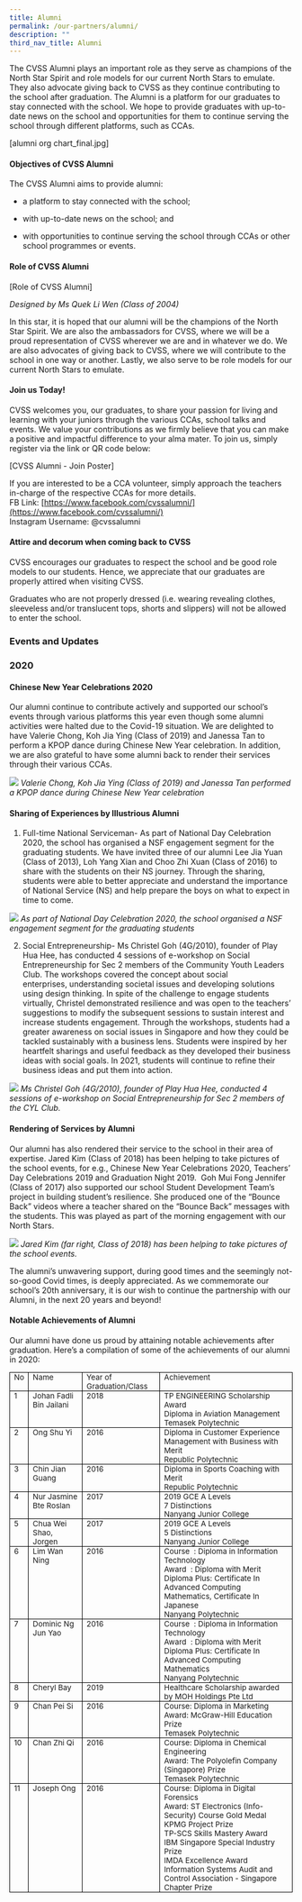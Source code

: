 ```yaml
---
title: Alumni
permalink: /our-partners/alumni/
description: ""
third_nav_title: Alumni
---
```

The CVSS Alumni plays an important role as they serve as champions of the North Star Spirit and role models for our&nbsp;current North Stars to emulate. They also advocate giving back to CVSS as they continue contributing to the school after graduation. The Alumni is a platform for our graduates to stay connected with the school. We hope to provide graduates with up-to-date news on the school and opportunities for them to continue serving the school through different platforms, such as CCAs.

  

[alumni org chart_final.jpg]

#### Objectives of CVSS Alumni 

  
The CVSS Alumni aims to provide alumni:  

*   a platform to stay connected with the school;  
    
*   with up-to-date news on the school; and  
    
*   with opportunities to continue serving the school through CCAs or other school programmes or events.  
    

  
#### Role of CVSS Alumni  
 
[Role of CVSS Alumni]

*Designed by Ms Quek Li Wen (Class of 2004)*

In this star, it is hoped that our alumni will be the champions of the North Star Spirit. We are also the ambassadors for CVSS, where we will be a proud representation of CVSS wherever we are and in whatever we do. We are also advocates of giving back to CVSS, where we will contribute to the school in one way or another. Lastly, we also serve to be role models for our current North Stars to emulate.  

  
#### Join us Today!  

CVSS welcomes you, our graduates, to share your passion for living and learning with your juniors through the various CCAs, school talks and events. We value your contributions as we firmly believe that you can make a positive and impactful difference to your alma mater. To join us, simply register via the link or QR code below:  
  
[CVSS Alumni - Join Poster]

  

If you are interested to be a CCA volunteer, simply approach the teachers in-charge of the respective CCAs for more details.  
FB Link:&nbsp;[https://www.facebook.com/cvssalumni/](https://www.facebook.com/cvssalumni/)<br>
Instagram Username: @cvssalumni


#### Attire and decorum when coming back to CVSS  
CVSS encourages our graduates to respect the school and be good role models to our students. Hence, we appreciate that our graduates are properly attired when visiting CVSS.

  
Graduates who are not properly dressed (i.e. wearing revealing clothes, sleeveless and/or translucent tops, shorts and slippers) will not be allowed to enter the school.

### Events and Updates 

### 2020  
  
#### Chinese New Year Celebrations 2020

Our alumni continue to contribute actively and supported our school’s events through various platforms this year even though some alumni activities were halted due to the Covid-19 situation. We are delighted to have Valerie Chong, Koh Jia Ying (Class of 2019) and Janessa Tan to perform a KPOP dance during Chinese New Year celebration. In addition, we are also grateful to have some alumni back to render their services through their various CCAs.

![](/images/alumni%201.jpg)
*Valerie Chong, Koh Jia Ying (Class of 2019) and Janessa Tan performed a KPOP dance during Chinese New Year celebration*

#### Sharing of Experiences by Illustrious Alumni

1.  Full-time National Serviceman\- As part of National Day Celebration 2020, the school has organised a NSF engagement segment for the graduating students. We have invited three of our alumni Lee Jia Yuan (Class of 2013), Loh Yang Xian and Choo Zhi Xuan (Class of 2016) to share with the students on their NS journey. Through the sharing, students were able to better appreciate and understand the importance of National Service (NS) and help prepare the boys on what to expect in time to come.

![](/images/alumni%202.jpg)
*As part of National Day Celebration 2020, the school organised a NSF engagement segment for the graduating students*

2.  Social Entrepreneurship\- Ms Christel Goh (4G/2010), founder of Play Hua Hee, has conducted 4 sessions of e-workshop on Social Entrepreneurship for Sec 2 members of the Community Youth Leaders Club. The workshops covered the concept about social enterprises,&nbsp;understanding societal issues and developing solutions using design thinking. In spite of the challenge to engage students virtually, Christel demonstrated resilience and was open to the teachers’ suggestions to modify the subsequent sessions to sustain interest and increase students engagement. Through the workshops, students had a greater awareness on social issues in Singapore and how they could be tackled sustainably with a business lens. Students were inspired by her heartfelt sharings and useful feedback as they developed their business ideas with social goals. In 2021, students will continue to refine their business ideas and put them into action.

![](/images/alumni%203.png)
*Ms Christel Goh (4G/2010), founder of Play Hua Hee, conducted 4 sessions of e-workshop on Social Entrepreneurship for Sec 2 members of the CYL Club.*

#### Rendering of Services by Alumni  

Our alumni has also rendered their service to the school in their area of expertise. Jared Kim (Class of 2018) has been helping to take pictures of the school events, for e.g., Chinese New Year Celebrations 2020, Teachers’ Day Celebrations 2019 and Graduation Night 2019.&nbsp; Goh Mui Fong Jennifer (Class of 2017) also supported our school Student Development Team’s project in building student’s resilience. She produced one of the “Bounce Back” videos where a teacher shared on the “Bounce Back” messages with the students. This was played as part of the morning engagement with our North Stars.

![](/images/alumni%204.jpg)
*Jared Kim (far right, Class of 2018) has been helping to take pictures of the school events.*

The alumni’s unwavering support, during good times and the seemingly not-so-good Covid times, is deeply appreciated. As we commemorate our school’s 20th anniversary, it is our wish to continue the partnership with our Alumni, in the next 20 years and beyond!

#### Notable Achievements of Alumni

Our alumni have done us proud by attaining notable achievements after graduation. Here’s a compilation of some of the achievements of our alumni in 2020:

<table style="margin: 0px; outline: 0px; padding: 0px; border: none; border-collapse: collapse;"><tbody style="margin: 0px; outline: 0px; padding: 0px;"><tr style="margin: 0px; outline: 0px; padding: 0px; height: 0pt;"><td style="margin: 0px; outline: 0px; padding: 0pt 5.4pt; border-width: 0.5pt; border-style: solid; border-color: rgb(0, 0, 0); vertical-align: top; overflow: hidden; overflow-wrap: break-word;"><p dir="ltr" style="margin: 0pt 0px; outline: 0px; padding: 0px; line-height: 1.2;"><span style="margin: 0px; outline: 0px; padding: 0px; font-size: 10pt; background-color: transparent; font-variant-numeric: normal; font-variant-east-asian: normal; vertical-align: baseline;">No</span></p></td><td style="margin: 0px; outline: 0px; padding: 0pt 5.4pt; border-width: 0.5pt; border-style: solid; border-color: rgb(0, 0, 0); vertical-align: top; overflow: hidden; overflow-wrap: break-word;"><p dir="ltr" style="margin: 0pt 0px; outline: 0px; padding: 0px; line-height: 1.2;"><span style="margin: 0px; outline: 0px; padding: 0px; font-size: 10pt; background-color: transparent; font-variant-numeric: normal; font-variant-east-asian: normal; vertical-align: baseline;">Name</span></p></td><td style="margin: 0px; outline: 0px; padding: 0pt 5.4pt; border-width: 0.5pt; border-style: solid; border-color: rgb(0, 0, 0); vertical-align: top; overflow: hidden; overflow-wrap: break-word;"><p dir="ltr" style="margin: 0pt 0px; outline: 0px; padding: 0px; line-height: 1.2;"><span style="margin: 0px; outline: 0px; padding: 0px; font-size: 10pt; background-color: transparent; font-variant-numeric: normal; font-variant-east-asian: normal; vertical-align: baseline;">Year of Graduation/Class</span></p></td><td style="margin: 0px; outline: 0px; padding: 0pt 5.4pt; border-width: 0.5pt; border-style: solid; border-color: rgb(0, 0, 0); vertical-align: top; overflow: hidden; overflow-wrap: break-word;"><p dir="ltr" style="margin: 0pt 0px; outline: 0px; padding: 0px; line-height: 1.2;"><span style="margin: 0px; outline: 0px; padding: 0px; font-size: 10pt; background-color: transparent; font-variant-numeric: normal; font-variant-east-asian: normal; vertical-align: baseline;">Achievement</span></p></td></tr><tr style="margin: 0px; outline: 0px; padding: 0px; height: 0pt;"><td style="margin: 0px; outline: 0px; padding: 0pt 5.4pt; border-width: 0.5pt; border-style: solid; border-color: rgb(0, 0, 0); vertical-align: top; overflow: hidden; overflow-wrap: break-word;"><p dir="ltr" style="margin: 0pt 0px; outline: 0px; padding: 0px; line-height: 1.2;"><span style="margin: 0px; outline: 0px; padding: 0px; font-size: 10pt; background-color: transparent; font-variant-numeric: normal; font-variant-east-asian: normal; vertical-align: baseline;">1</span></p></td><td style="margin: 0px; outline: 0px; padding: 0pt 5.4pt; border-width: 0.5pt; border-style: solid; border-color: rgb(0, 0, 0); vertical-align: top; overflow: hidden; overflow-wrap: break-word;"><p dir="ltr" style="margin: 0pt 0px; outline: 0px; padding: 0px; line-height: 1.2;"><span style="margin: 0px; outline: 0px; padding: 0px; font-size: 10pt; background-color: transparent; font-variant-numeric: normal; font-variant-east-asian: normal; vertical-align: baseline;">Johan Fadli Bin Jailani</span></p></td><td style="margin: 0px; outline: 0px; padding: 0pt 5.4pt; border-width: 0.5pt; border-style: solid; border-color: rgb(0, 0, 0); vertical-align: top; overflow: hidden; overflow-wrap: break-word;"><p dir="ltr" style="margin: 0pt 0px; outline: 0px; padding: 0px; line-height: 1.2;"><span style="margin: 0px; outline: 0px; padding: 0px; font-size: 10pt; background-color: transparent; font-variant-numeric: normal; font-variant-east-asian: normal; vertical-align: baseline;">2018</span></p></td><td style="margin: 0px; outline: 0px; padding: 0pt 5.4pt; border-width: 0.5pt; border-style: solid; border-color: rgb(0, 0, 0); vertical-align: top; overflow: hidden; overflow-wrap: break-word;"><p dir="ltr" style="margin: 0pt 0px; outline: 0px; padding: 0px; line-height: 1.2;"><span style="margin: 0px; outline: 0px; padding: 0px; font-size: 10pt; background-color: transparent; font-variant-numeric: normal; font-variant-east-asian: normal; vertical-align: baseline;">TP ENGINEERING Scholarship Award</span></p><p dir="ltr" style="margin: 0pt 0px; outline: 0px; padding: 0px; line-height: 1.2;"><span style="margin: 0px; outline: 0px; padding: 0px; font-size: 10pt; background-color: transparent; font-variant-numeric: normal; font-variant-east-asian: normal; vertical-align: baseline;">Diploma in Aviation Management</span></p><p dir="ltr" style="margin: 0pt 0px; outline: 0px; padding: 0px; line-height: 1.2;"><span style="margin: 0px; outline: 0px; padding: 0px; font-size: 10pt; background-color: transparent; font-variant-numeric: normal; font-variant-east-asian: normal; vertical-align: baseline;">Temasek Polytechnic</span></p></td></tr><tr style="margin: 0px; outline: 0px; padding: 0px; height: 0pt;"><td style="margin: 0px; outline: 0px; padding: 0pt 5.4pt; border-width: 0.5pt; border-style: solid; border-color: rgb(0, 0, 0); vertical-align: top; overflow: hidden; overflow-wrap: break-word;"><p dir="ltr" style="margin: 0pt 0px; outline: 0px; padding: 0px; line-height: 1.2;"><span style="margin: 0px; outline: 0px; padding: 0px; font-size: 10pt; background-color: transparent; font-variant-numeric: normal; font-variant-east-asian: normal; vertical-align: baseline;">2</span></p></td><td style="margin: 0px; outline: 0px; padding: 0pt 5.4pt; border-width: 0.5pt; border-style: solid; border-color: rgb(0, 0, 0); vertical-align: top; overflow: hidden; overflow-wrap: break-word;"><p dir="ltr" style="margin: 0pt 0px; outline: 0px; padding: 0px; line-height: 1.2;"><span style="margin: 0px; outline: 0px; padding: 0px; font-size: 10pt; background-color: transparent; font-variant-numeric: normal; font-variant-east-asian: normal; vertical-align: baseline;">Ong Shu Yi</span></p></td><td style="margin: 0px; outline: 0px; padding: 0pt 5.4pt; border-width: 0.5pt; border-style: solid; border-color: rgb(0, 0, 0); vertical-align: top; overflow: hidden; overflow-wrap: break-word;"><p dir="ltr" style="margin: 0pt 0px; outline: 0px; padding: 0px; line-height: 1.2;"><span style="margin: 0px; outline: 0px; padding: 0px; font-size: 10pt; background-color: transparent; font-variant-numeric: normal; font-variant-east-asian: normal; vertical-align: baseline;">2016</span></p></td><td style="margin: 0px; outline: 0px; padding: 0pt 5.4pt; border-width: 0.5pt; border-style: solid; border-color: rgb(0, 0, 0); vertical-align: top; overflow: hidden; overflow-wrap: break-word;"><p dir="ltr" style="margin: 0pt 0px; outline: 0px; padding: 0px; line-height: 1.2;"><span style="margin: 0px; outline: 0px; padding: 0px; font-size: 10pt; background-color: transparent; font-variant-numeric: normal; font-variant-east-asian: normal; vertical-align: baseline;">Diploma in Customer Experience Management with Business with Merit</span></p><p dir="ltr" style="margin: 0pt 0px; outline: 0px; padding: 0px; line-height: 1.2;"><span style="margin: 0px; outline: 0px; padding: 0px; font-size: 10pt; background-color: transparent; font-variant-numeric: normal; font-variant-east-asian: normal; vertical-align: baseline;">Republic Polytechnic</span></p></td></tr><tr style="margin: 0px; outline: 0px; padding: 0px; height: 0pt;"><td style="margin: 0px; outline: 0px; padding: 0pt 5.4pt; border-width: 0.5pt; border-style: solid; border-color: rgb(0, 0, 0); vertical-align: top; overflow: hidden; overflow-wrap: break-word;"><p dir="ltr" style="margin: 0pt 0px; outline: 0px; padding: 0px; line-height: 1.2;"><span style="margin: 0px; outline: 0px; padding: 0px; font-size: 10pt; background-color: transparent; font-variant-numeric: normal; font-variant-east-asian: normal; vertical-align: baseline;">3</span></p></td><td style="margin: 0px; outline: 0px; padding: 0pt 5.4pt; border-width: 0.5pt; border-style: solid; border-color: rgb(0, 0, 0); vertical-align: top; overflow: hidden; overflow-wrap: break-word;"><p dir="ltr" style="margin: 0pt 0px; outline: 0px; padding: 0px; line-height: 1.2;"><span style="margin: 0px; outline: 0px; padding: 0px; font-size: 10pt; background-color: transparent; font-variant-numeric: normal; font-variant-east-asian: normal; vertical-align: baseline;">Chin Jian Guang</span></p></td><td style="margin: 0px; outline: 0px; padding: 0pt 5.4pt; border-width: 0.5pt; border-style: solid; border-color: rgb(0, 0, 0); vertical-align: top; overflow: hidden; overflow-wrap: break-word;"><p dir="ltr" style="margin: 0pt 0px; outline: 0px; padding: 0px; line-height: 1.2;"><span style="margin: 0px; outline: 0px; padding: 0px; font-size: 10pt; background-color: transparent; font-variant-numeric: normal; font-variant-east-asian: normal; vertical-align: baseline;">2016</span></p></td><td style="margin: 0px; outline: 0px; padding: 0pt 5.4pt; border-width: 0.5pt; border-style: solid; border-color: rgb(0, 0, 0); vertical-align: top; overflow: hidden; overflow-wrap: break-word;"><p dir="ltr" style="margin: 0pt 0px; outline: 0px; padding: 0px; line-height: 1.2;"><span style="margin: 0px; outline: 0px; padding: 0px; font-size: 10pt; background-color: transparent; font-variant-numeric: normal; font-variant-east-asian: normal; vertical-align: baseline;">Diploma in Sports Coaching with Merit</span></p><p dir="ltr" style="margin: 0pt 0px; outline: 0px; padding: 0px; line-height: 1.2;"><span style="margin: 0px; outline: 0px; padding: 0px; font-size: 10pt; background-color: transparent; font-variant-numeric: normal; font-variant-east-asian: normal; vertical-align: baseline;">Republic Polytechnic</span></p></td></tr><tr style="margin: 0px; outline: 0px; padding: 0px; height: 0pt;"><td style="margin: 0px; outline: 0px; padding: 0pt 5.4pt; border-width: 0.5pt; border-style: solid; border-color: rgb(0, 0, 0); vertical-align: top; overflow: hidden; overflow-wrap: break-word;"><p dir="ltr" style="margin: 0pt 0px; outline: 0px; padding: 0px; line-height: 1.2;"><span style="margin: 0px; outline: 0px; padding: 0px; font-size: 10pt; background-color: transparent; font-variant-numeric: normal; font-variant-east-asian: normal; vertical-align: baseline;">4</span></p></td><td style="margin: 0px; outline: 0px; padding: 0pt 5.4pt; border-width: 0.5pt; border-style: solid; border-color: rgb(0, 0, 0); vertical-align: top; overflow: hidden; overflow-wrap: break-word;"><p dir="ltr" style="margin: 0pt 0px; outline: 0px; padding: 0px; line-height: 1.2;"><span style="margin: 0px; outline: 0px; padding: 0px; font-size: 10pt; background-color: transparent; font-variant-numeric: normal; font-variant-east-asian: normal; vertical-align: baseline;">Nur Jasmine Bte Roslan</span></p></td><td style="margin: 0px; outline: 0px; padding: 0pt 5.4pt; border-width: 0.5pt; border-style: solid; border-color: rgb(0, 0, 0); vertical-align: top; overflow: hidden; overflow-wrap: break-word;"><p dir="ltr" style="margin: 0pt 0px; outline: 0px; padding: 0px; line-height: 1.2;"><span style="margin: 0px; outline: 0px; padding: 0px; font-size: 10pt; background-color: transparent; font-variant-numeric: normal; font-variant-east-asian: normal; vertical-align: baseline;">2017</span></p></td><td style="margin: 0px; outline: 0px; padding: 0pt 5.4pt; border-width: 0.5pt; border-style: solid; border-color: rgb(0, 0, 0); vertical-align: top; overflow: hidden; overflow-wrap: break-word;"><p dir="ltr" style="margin: 0pt 0px; outline: 0px; padding: 0px; line-height: 1.2;"><span style="margin: 0px; outline: 0px; padding: 0px; font-size: 10pt; background-color: transparent; font-variant-numeric: normal; font-variant-east-asian: normal; vertical-align: baseline;">2019 GCE A Levels</span></p><p dir="ltr" style="margin: 0pt 0px; outline: 0px; padding: 0px; line-height: 1.2;"><span style="margin: 0px; outline: 0px; padding: 0px; font-size: 10pt; background-color: transparent; font-variant-numeric: normal; font-variant-east-asian: normal; vertical-align: baseline;">7 Distinctions</span></p><p dir="ltr" style="margin: 0pt 0px; outline: 0px; padding: 0px; line-height: 1.2;"><span style="margin: 0px; outline: 0px; padding: 0px; font-size: 10pt; background-color: transparent; font-variant-numeric: normal; font-variant-east-asian: normal; vertical-align: baseline;">Nanyang Junior College</span></p></td></tr><tr style="margin: 0px; outline: 0px; padding: 0px; height: 0pt;"><td style="margin: 0px; outline: 0px; padding: 0pt 5.4pt; border-width: 0.5pt; border-style: solid; border-color: rgb(0, 0, 0); vertical-align: top; overflow: hidden; overflow-wrap: break-word;"><p dir="ltr" style="margin: 0pt 0px; outline: 0px; padding: 0px; line-height: 1.2;"><span style="margin: 0px; outline: 0px; padding: 0px; font-size: 10pt; background-color: transparent; font-variant-numeric: normal; font-variant-east-asian: normal; vertical-align: baseline;">5</span></p></td><td style="margin: 0px; outline: 0px; padding: 0pt 5.4pt; border-width: 0.5pt; border-style: solid; border-color: rgb(0, 0, 0); vertical-align: top; overflow: hidden; overflow-wrap: break-word;"><p dir="ltr" style="margin: 0pt 0px; outline: 0px; padding: 0px; line-height: 1.2;"><span style="margin: 0px; outline: 0px; padding: 0px; font-size: 10pt; background-color: transparent; font-variant-numeric: normal; font-variant-east-asian: normal; vertical-align: baseline;">Chua Wei Shao, Jorgen</span></p></td><td style="margin: 0px; outline: 0px; padding: 0pt 5.4pt; border-width: 0.5pt; border-style: solid; border-color: rgb(0, 0, 0); vertical-align: top; overflow: hidden; overflow-wrap: break-word;"><p dir="ltr" style="margin: 0pt 0px; outline: 0px; padding: 0px; line-height: 1.2;"><span style="margin: 0px; outline: 0px; padding: 0px; font-size: 10pt; background-color: transparent; font-variant-numeric: normal; font-variant-east-asian: normal; vertical-align: baseline;">2017</span></p></td><td style="margin: 0px; outline: 0px; padding: 0pt 5.4pt; border-width: 0.5pt; border-style: solid; border-color: rgb(0, 0, 0); vertical-align: top; overflow: hidden; overflow-wrap: break-word;"><p dir="ltr" style="margin: 0pt 0px; outline: 0px; padding: 0px; line-height: 1.2;"><span style="margin: 0px; outline: 0px; padding: 0px; font-size: 10pt; background-color: transparent; font-variant-numeric: normal; font-variant-east-asian: normal; vertical-align: baseline;">2019 GCE A Levels</span></p><p dir="ltr" style="margin: 0pt 0px; outline: 0px; padding: 0px; line-height: 1.2;"><span style="margin: 0px; outline: 0px; padding: 0px; font-size: 10pt; background-color: transparent; font-variant-numeric: normal; font-variant-east-asian: normal; vertical-align: baseline;">5 Distinctions</span></p><p dir="ltr" style="margin: 0pt 0px; outline: 0px; padding: 0px; line-height: 1.2;"><span style="margin: 0px; outline: 0px; padding: 0px; font-size: 10pt; background-color: transparent; font-variant-numeric: normal; font-variant-east-asian: normal; vertical-align: baseline;">Nanyang Junior College</span></p></td></tr><tr style="margin: 0px; outline: 0px; padding: 0px; height: 0pt;"><td style="margin: 0px; outline: 0px; padding: 0pt 5.4pt; border-width: 0.5pt; border-style: solid; border-color: rgb(0, 0, 0); vertical-align: top; overflow: hidden; overflow-wrap: break-word;"><p dir="ltr" style="margin: 0pt 0px; outline: 0px; padding: 0px; line-height: 1.2;"><span style="margin: 0px; outline: 0px; padding: 0px; font-size: 10pt; background-color: transparent; font-variant-numeric: normal; font-variant-east-asian: normal; vertical-align: baseline;">6</span></p></td><td style="margin: 0px; outline: 0px; padding: 0pt 5.4pt; border-width: 0.5pt; border-style: solid; border-color: rgb(0, 0, 0); vertical-align: top; overflow: hidden; overflow-wrap: break-word;"><p dir="ltr" style="margin: 0pt 0px; outline: 0px; padding: 0px; line-height: 1.2;"><span style="margin: 0px; outline: 0px; padding: 0px; font-size: 10pt; background-color: transparent; font-variant-numeric: normal; font-variant-east-asian: normal; vertical-align: baseline;">Lim Wan Ning</span></p></td><td style="margin: 0px; outline: 0px; padding: 0pt 5.4pt; border-width: 0.5pt; border-style: solid; border-color: rgb(0, 0, 0); vertical-align: top; overflow: hidden; overflow-wrap: break-word;"><p dir="ltr" style="margin: 0pt 0px; outline: 0px; padding: 0px; line-height: 1.2;"><span style="margin: 0px; outline: 0px; padding: 0px; font-size: 10pt; background-color: transparent; font-variant-numeric: normal; font-variant-east-asian: normal; vertical-align: baseline;">2016</span></p></td><td style="margin: 0px; outline: 0px; padding: 0pt 5.4pt; border-width: 0.5pt; border-style: solid; border-color: rgb(0, 0, 0); vertical-align: top; overflow: hidden; overflow-wrap: break-word;"><p dir="ltr" style="margin: 0pt 0px; outline: 0px; padding: 0px; line-height: 1.2;"><span style="margin: 0px; outline: 0px; padding: 0px; font-size: 10pt; background-color: transparent; font-variant-numeric: normal; font-variant-east-asian: normal; vertical-align: baseline;">Course&nbsp; : Diploma in Information Technology</span></p><p dir="ltr" style="margin: 0pt 0px; outline: 0px; padding: 0px; line-height: 1.2;"><span style="margin: 0px; outline: 0px; padding: 0px; font-size: 10pt; background-color: transparent; font-variant-numeric: normal; font-variant-east-asian: normal; vertical-align: baseline;">Award&nbsp; : Diploma with Merit</span></p><p dir="ltr" style="margin: 0pt 0px; outline: 0px; padding: 0px; line-height: 1.2;"><span style="margin: 0px; outline: 0px; padding: 0px; font-size: 10pt; background-color: transparent; font-variant-numeric: normal; font-variant-east-asian: normal; vertical-align: baseline;">Diploma Plus: Certificate In Advanced Computing Mathematics, Certificate In Japanese</span></p><p dir="ltr" style="margin: 0pt 0px; outline: 0px; padding: 0px; line-height: 1.2;"><span style="margin: 0px; outline: 0px; padding: 0px; font-size: 10pt; background-color: transparent; font-variant-numeric: normal; font-variant-east-asian: normal; vertical-align: baseline;">Nanyang Polytechnic&nbsp;</span></p></td></tr><tr style="margin: 0px; outline: 0px; padding: 0px; height: 0pt;"><td style="margin: 0px; outline: 0px; padding: 0pt 5.4pt; border-width: 0.5pt; border-style: solid; border-color: rgb(0, 0, 0); vertical-align: top; overflow: hidden; overflow-wrap: break-word;"><p dir="ltr" style="margin: 0pt 0px; outline: 0px; padding: 0px; line-height: 1.2;"><span style="margin: 0px; outline: 0px; padding: 0px; font-size: 10pt; background-color: transparent; font-variant-numeric: normal; font-variant-east-asian: normal; vertical-align: baseline;">7</span></p></td><td style="margin: 0px; outline: 0px; padding: 0pt 5.4pt; border-width: 0.5pt; border-style: solid; border-color: rgb(0, 0, 0); vertical-align: top; overflow: hidden; overflow-wrap: break-word;"><p dir="ltr" style="margin: 0pt 0px; outline: 0px; padding: 0px; line-height: 1.2;"><span style="margin: 0px; outline: 0px; padding: 0px; font-size: 10pt; background-color: transparent; font-variant-numeric: normal; font-variant-east-asian: normal; vertical-align: baseline;">Dominic Ng Jun Yao</span></p></td><td style="margin: 0px; outline: 0px; padding: 0pt 5.4pt; border-width: 0.5pt; border-style: solid; border-color: rgb(0, 0, 0); vertical-align: top; overflow: hidden; overflow-wrap: break-word;"><p dir="ltr" style="margin: 0pt 0px; outline: 0px; padding: 0px; line-height: 1.2;"><span style="margin: 0px; outline: 0px; padding: 0px; font-size: 10pt; background-color: transparent; font-variant-numeric: normal; font-variant-east-asian: normal; vertical-align: baseline;">2016</span></p></td><td style="margin: 0px; outline: 0px; padding: 0pt 5.4pt; border-width: 0.5pt; border-style: solid; border-color: rgb(0, 0, 0); vertical-align: top; overflow: hidden; overflow-wrap: break-word;"><p dir="ltr" style="margin: 0pt 0px; outline: 0px; padding: 0px; line-height: 1.2;"><span style="margin: 0px; outline: 0px; padding: 0px; font-size: 10pt; background-color: transparent; font-variant-numeric: normal; font-variant-east-asian: normal; vertical-align: baseline;">Course&nbsp; : Diploma in Information Technology</span></p><p dir="ltr" style="margin: 0pt 0px; outline: 0px; padding: 0px; line-height: 1.2;"><span style="margin: 0px; outline: 0px; padding: 0px; font-size: 10pt; background-color: transparent; font-variant-numeric: normal; font-variant-east-asian: normal; vertical-align: baseline;">Award&nbsp; : Diploma with Merit</span></p><p dir="ltr" style="margin: 0pt 0px; outline: 0px; padding: 0px; line-height: 1.2;"><span style="margin: 0px; outline: 0px; padding: 0px; font-size: 10pt; background-color: transparent; font-variant-numeric: normal; font-variant-east-asian: normal; vertical-align: baseline;">Diploma Plus: Certificate In Advanced Computing Mathematics</span></p><p dir="ltr" style="margin: 0pt 0px; outline: 0px; padding: 0px; line-height: 1.2;"><span style="margin: 0px; outline: 0px; padding: 0px; font-size: 10pt; background-color: transparent; font-variant-numeric: normal; font-variant-east-asian: normal; vertical-align: baseline;">Nanyang Polytechnic</span></p></td></tr><tr style="margin: 0px; outline: 0px; padding: 0px; height: 0pt;"><td style="margin: 0px; outline: 0px; padding: 0pt 5.4pt; border-width: 0.5pt; border-style: solid; border-color: rgb(0, 0, 0); vertical-align: top; overflow: hidden; overflow-wrap: break-word;"><p dir="ltr" style="margin: 0pt 0px; outline: 0px; padding: 0px; line-height: 1.2;"><span style="margin: 0px; outline: 0px; padding: 0px; font-size: 10pt; background-color: transparent; font-variant-numeric: normal; font-variant-east-asian: normal; vertical-align: baseline;">8</span></p></td><td style="margin: 0px; outline: 0px; padding: 0pt 5.4pt; border-width: 0.5pt; border-style: solid; border-color: rgb(0, 0, 0); vertical-align: top; overflow: hidden; overflow-wrap: break-word;"><p dir="ltr" style="margin: 0pt 0px; outline: 0px; padding: 0px; line-height: 1.2;"><span style="margin: 0px; outline: 0px; padding: 0px; font-size: 10pt; background-color: transparent; font-variant-numeric: normal; font-variant-east-asian: normal; vertical-align: baseline;">Cheryl Bay</span></p></td><td style="margin: 0px; outline: 0px; padding: 0pt 5.4pt; border-width: 0.5pt; border-style: solid; border-color: rgb(0, 0, 0); vertical-align: top; overflow: hidden; overflow-wrap: break-word;"><p dir="ltr" style="margin: 0pt 0px; outline: 0px; padding: 0px; line-height: 1.2;"><span style="margin: 0px; outline: 0px; padding: 0px; font-size: 10pt; background-color: transparent; font-variant-numeric: normal; font-variant-east-asian: normal; vertical-align: baseline;">2019</span></p></td><td style="margin: 0px; outline: 0px; padding: 0pt 5.4pt; border-width: 0.5pt; border-style: solid; border-color: rgb(0, 0, 0); vertical-align: top; overflow: hidden; overflow-wrap: break-word;"><p dir="ltr" style="margin: 0pt 0px; outline: 0px; padding: 0px; line-height: 1.2;"><span style="margin: 0px; outline: 0px; padding: 0px; font-size: 10pt; background-color: transparent; font-variant-numeric: normal; font-variant-east-asian: normal; vertical-align: baseline;">Healthcare Scholarship awarded by MOH Holdings Pte Ltd</span></p></td></tr><tr style="margin: 0px; outline: 0px; padding: 0px; height: 0pt;"><td style="margin: 0px; outline: 0px; padding: 0pt 5.4pt; border-width: 0.5pt; border-style: solid; border-color: rgb(0, 0, 0); vertical-align: top; overflow: hidden; overflow-wrap: break-word;"><p dir="ltr" style="margin: 0pt 0px; outline: 0px; padding: 0px; line-height: 1.2;"><span style="margin: 0px; outline: 0px; padding: 0px; font-size: 10pt; background-color: transparent; font-variant-numeric: normal; font-variant-east-asian: normal; vertical-align: baseline;">9</span></p></td><td style="margin: 0px; outline: 0px; padding: 0pt 5.4pt; border-width: 0.5pt; border-style: solid; border-color: rgb(0, 0, 0); vertical-align: top; overflow: hidden; overflow-wrap: break-word;"><p dir="ltr" style="margin: 0pt 0px; outline: 0px; padding: 0px; line-height: 1.2;"><span style="margin: 0px; outline: 0px; padding: 0px; font-size: 10pt; background-color: transparent; font-variant-numeric: normal; font-variant-east-asian: normal; vertical-align: baseline;">Chan Pei Si</span></p></td><td style="margin: 0px; outline: 0px; padding: 0pt 5.4pt; border-width: 0.5pt; border-style: solid; border-color: rgb(0, 0, 0); vertical-align: top; overflow: hidden; overflow-wrap: break-word;"><p dir="ltr" style="margin: 0pt 0px; outline: 0px; padding: 0px; line-height: 1.2;"><span style="margin: 0px; outline: 0px; padding: 0px; font-size: 10pt; background-color: transparent; font-variant-numeric: normal; font-variant-east-asian: normal; vertical-align: baseline;">2016</span></p></td><td style="margin: 0px; outline: 0px; padding: 0pt 5.4pt; border-width: 0.5pt; border-style: solid; border-color: rgb(0, 0, 0); vertical-align: top; overflow: hidden; overflow-wrap: break-word;"><p dir="ltr" style="margin: 0pt 0px; outline: 0px; padding: 0px; line-height: 1.2;"><span style="margin: 0px; outline: 0px; padding: 0px; font-size: 10pt; background-color: transparent; font-variant-numeric: normal; font-variant-east-asian: normal; vertical-align: baseline;">Course: Diploma in Marketing</span></p><p dir="ltr" style="margin: 0pt 0px; outline: 0px; padding: 0px; line-height: 1.2;"><span style="margin: 0px; outline: 0px; padding: 0px; font-size: 10pt; background-color: transparent; font-variant-numeric: normal; font-variant-east-asian: normal; vertical-align: baseline;">Award: McGraw-Hill Education Prize</span></p><p dir="ltr" style="margin: 0pt 0px; outline: 0px; padding: 0px; line-height: 1.2;"><span style="margin: 0px; outline: 0px; padding: 0px; font-size: 10pt; background-color: transparent; font-variant-numeric: normal; font-variant-east-asian: normal; vertical-align: baseline;">Temasek Polytechnic</span></p></td></tr><tr style="margin: 0px; outline: 0px; padding: 0px; height: 0pt;"><td style="margin: 0px; outline: 0px; padding: 0pt 5.4pt; border-width: 0.5pt; border-style: solid; border-color: rgb(0, 0, 0); vertical-align: top; overflow: hidden; overflow-wrap: break-word;"><p dir="ltr" style="margin: 0pt 0px; outline: 0px; padding: 0px; line-height: 1.2;"><span style="margin: 0px; outline: 0px; padding: 0px; font-size: 10pt; background-color: transparent; font-variant-numeric: normal; font-variant-east-asian: normal; vertical-align: baseline;">10</span></p></td><td style="margin: 0px; outline: 0px; padding: 0pt 5.4pt; border-width: 0.5pt; border-style: solid; border-color: rgb(0, 0, 0); vertical-align: top; overflow: hidden; overflow-wrap: break-word;"><p dir="ltr" style="margin: 0pt 0px; outline: 0px; padding: 0px; line-height: 1.2;"><span style="margin: 0px; outline: 0px; padding: 0px; font-size: 10pt; background-color: transparent; font-variant-numeric: normal; font-variant-east-asian: normal; vertical-align: baseline;">Chan Zhi Qi</span></p></td><td style="margin: 0px; outline: 0px; padding: 0pt 5.4pt; border-width: 0.5pt; border-style: solid; border-color: rgb(0, 0, 0); vertical-align: top; overflow: hidden; overflow-wrap: break-word;"><p dir="ltr" style="margin: 0pt 0px; outline: 0px; padding: 0px; line-height: 1.2;"><span style="margin: 0px; outline: 0px; padding: 0px; font-size: 10pt; background-color: transparent; font-variant-numeric: normal; font-variant-east-asian: normal; vertical-align: baseline;">2016</span></p></td><td style="margin: 0px; outline: 0px; padding: 0pt 5.4pt; border-width: 0.5pt; border-style: solid; border-color: rgb(0, 0, 0); vertical-align: top; overflow: hidden; overflow-wrap: break-word;"><p dir="ltr" style="margin: 0pt 0px; outline: 0px; padding: 0px; line-height: 1.2;"><span style="margin: 0px; outline: 0px; padding: 0px; font-size: 10pt; background-color: transparent; font-variant-numeric: normal; font-variant-east-asian: normal; vertical-align: baseline;">Course: Diploma in Chemical Engineering</span></p><p dir="ltr" style="margin: 0pt 0px; outline: 0px; padding: 0px; line-height: 1.2;"><span style="margin: 0px; outline: 0px; padding: 0px; font-size: 10pt; background-color: transparent; font-variant-numeric: normal; font-variant-east-asian: normal; vertical-align: baseline;">Award: The Polyolefin Company (Singapore) Prize</span></p><p dir="ltr" style="margin: 0pt 0px; outline: 0px; padding: 0px; line-height: 1.2;"><span style="margin: 0px; outline: 0px; padding: 0px; font-size: 10pt; background-color: transparent; font-variant-numeric: normal; font-variant-east-asian: normal; vertical-align: baseline;">Temasek Polytechnic</span></p></td></tr><tr style="margin: 0px; outline: 0px; padding: 0px; height: 0pt;"><td style="margin: 0px; outline: 0px; padding: 0pt 5.4pt; border-width: 0.5pt; border-style: solid; border-color: rgb(0, 0, 0); vertical-align: top; overflow: hidden; overflow-wrap: break-word;"><p dir="ltr" style="margin: 0pt 0px; outline: 0px; padding: 0px; line-height: 1.2;"><span style="margin: 0px; outline: 0px; padding: 0px; font-size: 10pt; background-color: transparent; font-variant-numeric: normal; font-variant-east-asian: normal; vertical-align: baseline;">11</span></p></td><td style="margin: 0px; outline: 0px; padding: 0pt 5.4pt; border-width: 0.5pt; border-style: solid; border-color: rgb(0, 0, 0); vertical-align: top; overflow: hidden; overflow-wrap: break-word;"><p dir="ltr" style="margin: 0pt 0px; outline: 0px; padding: 0px; line-height: 1.2;"><span style="margin: 0px; outline: 0px; padding: 0px; font-size: 10pt; background-color: transparent; font-variant-numeric: normal; font-variant-east-asian: normal; vertical-align: baseline;">Joseph Ong</span></p></td><td style="margin: 0px; outline: 0px; padding: 0pt 5.4pt; border-width: 0.5pt; border-style: solid; border-color: rgb(0, 0, 0); vertical-align: top; overflow: hidden; overflow-wrap: break-word;"><p dir="ltr" style="margin: 0pt 0px; outline: 0px; padding: 0px; line-height: 1.2;"><span style="margin: 0px; outline: 0px; padding: 0px; font-size: 10pt; background-color: transparent; font-variant-numeric: normal; font-variant-east-asian: normal; vertical-align: baseline;">2016</span></p></td><td style="margin: 0px; outline: 0px; padding: 0pt 5.4pt; border-width: 0.5pt; border-style: solid; border-color: rgb(0, 0, 0); vertical-align: top; overflow: hidden; overflow-wrap: break-word;"><p dir="ltr" style="margin: 0pt 0px; outline: 0px; padding: 0px; line-height: 1.2;"><span style="margin: 0px; outline: 0px; padding: 0px; font-size: 10pt; background-color: transparent; font-variant-numeric: normal; font-variant-east-asian: normal; vertical-align: baseline;">Course: Diploma in Digital Forensics</span></p><p dir="ltr" style="margin: 0pt 0px; outline: 0px; padding: 0px; line-height: 1.2;"><span style="margin: 0px; outline: 0px; padding: 0px; font-size: 10pt; background-color: transparent; font-variant-numeric: normal; font-variant-east-asian: normal; vertical-align: baseline;">Award: ST Electronics (Info-Security) Course Gold Medal</span></p><p dir="ltr" style="margin: 0pt 0px; outline: 0px; padding: 0px; line-height: 1.2;"><span style="margin: 0px; outline: 0px; padding: 0px; font-size: 10pt; background-color: transparent; font-variant-numeric: normal; font-variant-east-asian: normal; vertical-align: baseline;">KPMG Project Prize</span></p><p dir="ltr" style="margin: 0pt 0px; outline: 0px; padding: 0px; line-height: 1.2;"><span style="margin: 0px; outline: 0px; padding: 0px; font-size: 10pt; background-color: transparent; font-variant-numeric: normal; font-variant-east-asian: normal; vertical-align: baseline;">TP-SCS Skills Mastery Award</span></p><p dir="ltr" style="margin: 0pt 0px; outline: 0px; padding: 0px; line-height: 1.2;"><span style="margin: 0px; outline: 0px; padding: 0px; font-size: 10pt; background-color: transparent; font-variant-numeric: normal; font-variant-east-asian: normal; vertical-align: baseline;">IBM Singapore Special Industry Prize</span></p><p dir="ltr" style="margin: 0pt 0px; outline: 0px; padding: 0px; line-height: 1.2;"><span style="margin: 0px; outline: 0px; padding: 0px; font-size: 10pt; background-color: transparent; font-variant-numeric: normal; font-variant-east-asian: normal; vertical-align: baseline;">IMDA Excellence Award</span></p><p dir="ltr" style="margin: 0pt 0px; outline: 0px; padding: 0px; line-height: 1.2;"><span style="margin: 0px; outline: 0px; padding: 0px; font-size: 10pt; background-color: transparent; font-variant-numeric: normal; font-variant-east-asian: normal; vertical-align: baseline;">Information Systems Audit and Control Association - Singapore Chapter Prize</span></p></td></tr></tbody></table>